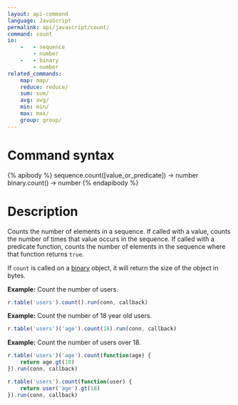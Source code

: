 ```yaml
---
layout: api-command
language: JavaScript
permalink: api/javascript/count/
command: count
io:
    -   - sequence
        - number
    -   - binary
        - number
related_commands:
    map: map/
    reduce: reduce/
    sum: sum/
    avg: avg/
    min: min/
    max: max/
    group: group/
---
```


# Command syntax #

{% apibody %}
sequence.count([value_or_predicate]) &rarr; number
binary.count() &rarr; number
{% endapibody %}

# Description #

Counts the number of elements in a sequence.  If called with a value,
counts the number of times that value occurs in the sequence.  If
called with a predicate function, counts the number of elements in the
sequence where that function returns `true`.

If `count` is called on a [binary](/api/javascript/binary) object, it will return the size of the object in bytes.

__Example:__ Count the number of users.

```js
r.table('users').count().run(conn, callback)
```

__Example:__ Count the number of 18 year old users.

```js
r.table('users')('age').count(18).run(conn, callback)
```

__Example:__ Count the number of users over 18.

```js
r.table('users')('age').count(function(age) { 
    return age.gt(18)
}).run(conn, callback)
```

```js
r.table('users').count(function(user) {
    return user('age').gt(18)
}).run(conn, callback)
```
